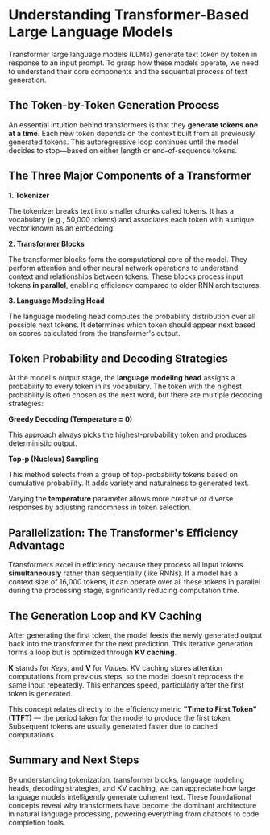 # Understanding Transformer-Based Large Language Models

Transformer large language models (LLMs) generate text token by token in response to an input prompt. To grasp how these models operate, we need to understand their core components and the sequential process of text generation.

## The Token-by-Token Generation Process

An essential intuition behind transformers is that they **generate tokens one at a time**. Each new token depends on the context built from all previously generated tokens. This autoregressive loop continues until the model decides to stop—based on either length or end-of-sequence tokens.

## The Three Major Components of a Transformer

**1. Tokenizer**

The tokenizer breaks text into smaller chunks called tokens. It has a vocabulary (e.g., 50,000 tokens) and associates each token with a unique vector known as an embedding.

**2. Transformer Blocks**

The transformer blocks form the computational core of the model. They perform attention and other neural network operations to understand context and relationships between tokens. These blocks process input tokens **in parallel**, enabling efficiency compared to older RNN architectures.

**3. Language Modeling Head**

The language modeling head computes the probability distribution over all possible next tokens. It determines which token should appear next based on scores calculated from the transformer's output.

## Token Probability and Decoding Strategies

At the model's output stage, the **language modeling head** assigns a probability to every token in its vocabulary. The token with the highest probability is often chosen as the next word, but there are multiple decoding strategies:

**Greedy Decoding (Temperature = 0)**

This approach always picks the highest-probability token and produces deterministic output.

**Top-p (Nucleus) Sampling**

This method selects from a group of top-probability tokens based on cumulative probability. It adds variety and naturalness to generated text.

Varying the **temperature** parameter allows more creative or diverse responses by adjusting randomness in token selection.

## Parallelization: The Transformer's Efficiency Advantage

Transformers excel in efficiency because they process all input tokens **simultaneously** rather than sequentially (like RNNs). If a model has a context size of 16,000 tokens, it can operate over all these tokens in parallel during the processing stage, significantly reducing computation time.

## The Generation Loop and KV Caching

After generating the first token, the model feeds the newly generated output back into the transformer for the next prediction. This iterative generation forms a loop but is optimized through **KV caching**.

**K** stands for *Keys*, and **V** for *Values*. KV caching stores attention computations from previous steps, so the model doesn't reprocess the same input repeatedly. This enhances speed, particularly after the first token is generated.

This concept relates directly to the efficiency metric **"Time to First Token" (TTFT)** — the period taken for the model to produce the first token. Subsequent tokens are usually generated faster due to cached computations.

## Summary and Next Steps

By understanding tokenization, transformer blocks, language modeling heads, decoding strategies, and KV caching, we can appreciate how large language models intelligently generate coherent text. These foundational concepts reveal why transformers have become the dominant architecture in natural language processing, powering everything from chatbots to code completion tools.
